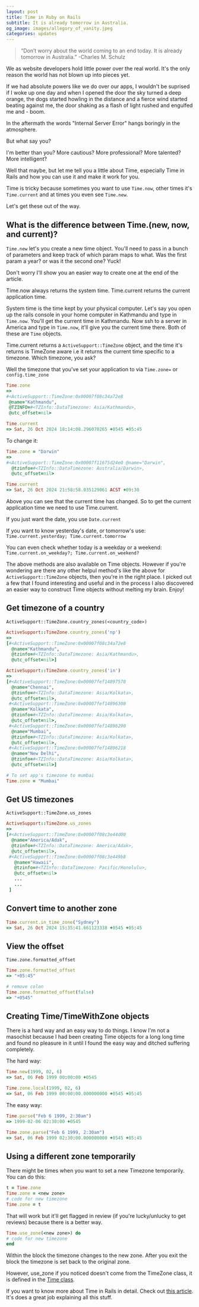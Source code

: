 ```yaml
---
layout: post
title: Time in Ruby on Rails
subtitle: It is already tomorrow in Australia.
og_image: images/allegory_of_vanity.jpeg
categories: updates
---
```


> “Don’t worry about the world coming to an end today. It is already tomorrow in Australia.” -Charles M. Schulz

We as website developers hold little power over the real world. It's the only reason the world has not blown up into pieces yet.

If we had absolute powers like we do over our apps, I wouldn't be suprised if I woke up one day and when I opened the door the sky turned a deep orange,
the dogs started howling in the distance and a fierce wind started beating against me, the door shaking as a flash of light rushed and engulfed me and - boom.

In the aftermath the words <span class="highlight-red">"Internal Server Error"</span> hangs boringly in the atmosphere.

<span class="highlight-red">But what say you?</span>

I'm better than you? More cautious? More professional? More talented? More intelligent?

Well that maybe, but let me tell you a little about Time, especially Time in Rails and how you can use it and make it work for you.

Time is tricky because sometimes you want to use `Time.now`, other times it's `Time.current`
and at times you even see `Time.new`.

Let's get these out of the way.
<img style="float: right" src="/images/allegory_of_vanity.jpeg" alt="">

## What is the difference between Time.(new, now, and current)?
`Time.new` let's you create a new time object. You'll need to pass in a bunch of parameters 
and keep track of which param maps to what. Was the first param a year? or was it the second one? Yuck!

Don't worry I'll show you an easier way to create one at the end of the article.

Time.now always returns the system time. Time.current returns the current application time.

System time is the time kept by your physical computer. Let's say you open up the rails console in your
home computer in Kathmandu and type in `Time.now`. You'll get the current time in Kathmandu.
Now ssh to a server in America and type in `Time.now`, it'll give you the current time there.
Both of these are `Time` objects.

Time.current returns a `ActiveSupport::TimeZone` object, and the time it's returns is TimeZone aware i.e it returns the current time
specific to a timezone. Which timezone, you ask?

Well the timezone that you've set your application to via `Time.zone=` or `config.time_zone`

```ruby
Time.zone
=> 
#<ActiveSupport::TimeZone:0x00007f08c34a72e8
 @name="Kathmandu",
 @TZINFO=#<TZInfo::DataTimezone: Asia/Kathmandu>,
 @utc_offset=nil>

Time.current
=> Sat, 26 Oct 2024 18:14:08.296070265 +0545 +05:45
```

To change it:

```ruby
Time.zone = "Darwin"
=> 
#<ActiveSupport::TimeZone:0x00007f11675d24e0 @name="Darwin", 
  @tzinfo=#<TZInfo::DataTimezone: Australia/Darwin>, 
  @utc_offset=nil>

Time.current
=> Sat, 26 Oct 2024 21:58:58.035129061 ACST +09:30
```

Above you can see that the current time has changed. So to get the current application time we need to use
Time.current.

If you just want the date, you use `Date.current`

If you want to know yesterday's date, or tomorrow's use: `Time.current.yesterday; Time.current.tomorrow`

You can even check whether today is a weekday or a weekend: `Time.current.on_weekday?; Time.current.on_weekend?`

The above methods are also available on Time objects. However if you're wondering are there any other helpul method's like the above
for `ActiveSupport::TimeZone` objects, then you're in the right place. I picked out a few that I found interesting and useful and in the process I also discovered an easier
way to construct Time objects without melting my brain. Enjoy!

## Get timezone of a country
`ActiveSupport::TimeZone.country_zones(<country_code>)`

```ruby
ActiveSupport::TimeZone.country_zones('np')
=> 
[#<ActiveSupport::TimeZone:0x00007f08c34a72e8
  @name="Kathmandu",
  @tzinfo=#<TZInfo::DataTimezone: Asia/Kathmandu>,
  @utc_offset=nil>]

ActiveSupport::TimeZone.country_zones('in')
=> 
[#<ActiveSupport::TimeZone:0x00007fef14897578
  @name="Chennai",
  @tzinfo=#<TZInfo::DataTimezone: Asia/Kolkata>,
  @utc_offset=nil>,
 #<ActiveSupport::TimeZone:0x00007fef14896308
  @name="Kolkata",
  @tzinfo=#<TZInfo::DataTimezone: Asia/Kolkata>,
  @utc_offset=nil>,
 #<ActiveSupport::TimeZone:0x00007fef14896290
  @name="Mumbai",
  @tzinfo=#<TZInfo::DataTimezone: Asia/Kolkata>,
  @utc_offset=nil>,
 #<ActiveSupport::TimeZone:0x00007fef14896218
  @name="New Delhi",
  @tzinfo=#<TZInfo::DataTimezone: Asia/Kolkata>,
  @utc_offset=nil>]

# To set app's timezone to mumbai
Time.zone = "Mumbai"
```

## Get US timezones
`ActiveSupport::TimeZone.us_zones`

```ruby
ActiveSupport::TimeZone.us_zones
=>                                           
[#<ActiveSupport::TimeZone:0x00007f08c3e44d00
  @name="America/Adak",
  @tzinfo=#<TZInfo::DataTimezone: America/Adak>,
  @utc_offset=nil>,
 #<ActiveSupport::TimeZone:0x00007f08c3e449b8
   @name="Hawaii",
   @tzinfo=#<TZInfo::DataTimezone: Pacific/Honolulu>, 
   @utc_offset=nil>
   ...
   ...
 ]
```

## Convert time to another zone
```ruby
Time.current.in_time_zone("Sydney")
=> Sat, 26 Oct 2024 15:35:41.661123338 +0545 +05:45
```

## View the offset
`Time.zone.formatted_offset`

```ruby
Time.zone.formatted_offset
=> "+05:45"

# remove colon 
Time.zone.formatted_offset(false)
=> "+0545"
```

## Creating Time/TimeWithZone objects
There is a hard way and an easy way to do things. I know I'm not a masochist because I had been creating Time objects
for a long long time and found no pleasure in it until I found the easy way and ditched suffering completely.

The hard way:
```ruby
Time.new(1999, 02, 6)
=> Sat, 06 Feb 1999 00:00:00 +0545

Time.zone.local(1999, 02, 6)
=> Sat, 06 Feb 1999 00:00:00.000000000 +0545 +05:45
```

The easy way:
```ruby
Time.parse("Feb 6 1999, 2:30am")
=> 1999-02-06 02:30:00 +0545

Time.zone.parse("Feb 6 1999, 2:30am")
=> Sat, 06 Feb 1999 02:30:00.000000000 +0545 +05:45
```

## Using a different zone temporarily
There might be times when you want to set a new Timezone temporarily. You can do this:
```ruby
t = Time.zone
Time.zone = <new zone>
# code for new timezone
Time.zone = t
```

That will work but it'll get flagged in review (if you're lucky/unlucky to get reviews) because there is a better way.

```ruby
Time.use_zone(<new zone>) do
# code for new timezone
end
```

Within the block the timezone changes to the new zone. After you exit the block the timezone is set back to the original zone.

However, use_zone if you noticed doesn't come from the TimeZone class, it is defined in the [Time class](https://api.rubyonrails.org/classes/Time.html#method-c-use_zone).

If you want to know more about Time in Rails in detail. Check out [this article](https://danilenko.org/2012/7/6/rails_timezones/). It's does a great job explaining all this stuff.
